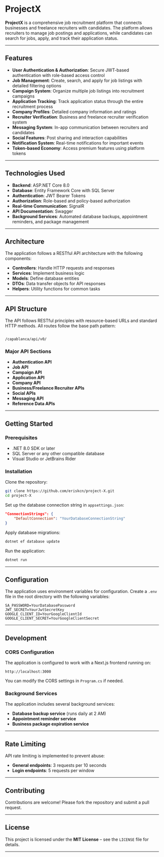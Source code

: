 # ProjectX

**ProjectX** is a comprehensive job recruitment platform that connects businesses and freelance recruiters with candidates. The platform allows recruiters to manage job postings and applications, while candidates can search for jobs, apply, and track their application status.

---

## Features

- **User Authentication & Authorization**: Secure JWT-based authentication with role-based access control  
- **Job Management**: Create, search, and apply for job listings with detailed filtering options  
- **Campaign System**: Organize multiple job listings into recruitment campaigns  
- **Application Tracking**: Track application status through the entire recruitment process  
- **Company Profiles**: Detailed company information and ratings  
- **Recruiter Verification**: Business and freelance recruiter verification system  
- **Messaging System**: In-app communication between recruiters and candidates  
- **Social Features**: Post sharing and interaction capabilities  
- **Notification System**: Real-time notifications for important events  
- **Token-based Economy**: Access premium features using platform tokens  

---

## Technologies Used

- **Backend**: ASP.NET Core 8.0  
- **Database**: Entity Framework Core with SQL Server  
- **Authentication**: JWT Bearer Tokens  
- **Authorization**: Role-based and policy-based authorization  
- **Real-time Communication**: SignalR  
- **API Documentation**: Swagger  
- **Background Services**: Automated database backups, appointment reminders, and package management  

---

## Architecture

The application follows a RESTful API architecture with the following components:

- **Controllers**: Handle HTTP requests and responses  
- **Services**: Implement business logic  
- **Models**: Define database entities  
- **DTOs**: Data transfer objects for API responses  
- **Helpers**: Utility functions for common tasks  

---

## API Structure

The API follows RESTful principles with resource-based URLs and standard HTTP methods. All routes follow the base path pattern:

```

/capablanca/api/v0/

````

### Major API Sections

- **Authentication API**  
- **Job API**  
- **Campaign API**  
- **Application API**  
- **Company API**  
- **Business/Freelance Recruiter APIs**  
- **Social APIs**  
- **Messaging API**  
- **Reference Data APIs**  

---

## Getting Started

### Prerequisites

- .NET 8.0 SDK or later  
- SQL Server or any other compatible database  
- Visual Studio or JetBrains Rider  

### Installation

Clone the repository:

```bash
git clone https://github.com/eriskcn/project-X.git  
cd project-X
````

Set up the database connection string in `appsettings.json`:

```json
"ConnectionStrings": {  
    "DefaultConnection": "YourDatabaseConnectionString"  
}
```

Apply database migrations:

```bash
dotnet ef database update
```

Run the application:

```bash
dotnet run
```

---

## Configuration

The application uses environment variables for configuration. Create a `.env` file in the root directory with the following variables:

```env
SA_PASSWORD=YourDatabasePassword  
JWT_SECRET=YourJwtSecretKey  
GOOGLE_CLIENT_ID=YourGoogleClientId  
GOOGLE_CLIENT_SECRET=YourGoogleClientSecret  
```

---

## Development

### CORS Configuration

The application is configured to work with a Next.js frontend running on:

```
http://localhost:3000
```

You can modify the CORS settings in `Program.cs` if needed.

### Background Services

The application includes several background services:

* **Database backup service** (runs daily at 2 AM)
* **Appointment reminder service**
* **Business package expiration service**

---

## Rate Limiting

API rate limiting is implemented to prevent abuse:

* **General endpoints**: 3 requests per 10 seconds
* **Login endpoints**: 5 requests per window

---

## Contributing

Contributions are welcome! Please fork the repository and submit a pull request.

---

## License

This project is licensed under the **MIT License** – see the `LICENSE` file for details.

---



